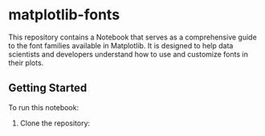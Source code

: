 # matplotlib-fonts
This repository contains a Notebook that serves as a comprehensive guide to the font families available in Matplotlib. It is designed to help data scientists and developers understand how to use and customize fonts in their plots.

## Getting Started
To run this notebook:
1. Clone the repository:
